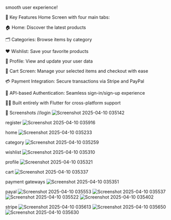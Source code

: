  smooth user experience!

🔑 Key Features
Home Screen with four main tabs:

🏠 Home: Discover the latest products

🗂️ Categories: Browse items by category

❤️ Wishlist: Save your favorite products

👤 Profile: View and update your user data

🛒 Cart Screen: Manage your selected items and checkout with ease

💳 Payment Integration: Secure transactions via Stripe and PayPal

🔐 API-based Authentication: Seamless sign-in/sign-up experience

🧑‍💻 Built entirely with Flutter for cross-platform support

📸 Screenshots
//login
![Screenshot 2025-04-10 035142](https://github.com/user-attachments/assets/990fd5d6-41ff-42c4-aada-a80b31ed916d)

register
![Screenshot 2025-04-10 035916](https://github.com/user-attachments/assets/dfc50372-59b9-4774-98ef-14a4b3fec589)

home
![Screenshot 2025-04-10 035233](https://github.com/user-attachments/assets/efe8e32f-d775-4a3b-bcea-c735b75f143e)

category
![Screenshot 2025-04-10 035259](https://github.com/user-attachments/assets/5084a8cc-4778-46b2-b578-5b7255018e40)

wishlist
![Screenshot 2025-04-10 035310](https://github.com/user-attachments/assets/3817264b-a3c4-4c4c-92e6-a935e6fa1b73)

profile
![Screenshot 2025-04-10 035321](https://github.com/user-attachments/assets/1a769b4c-492b-439d-a4c9-16145e8b2ed0)

cart
![Screenshot 2025-04-10 035337](https://github.com/user-attachments/assets/78056a69-83b8-4358-9e91-b1e1f81778b8)

payment gateways
![Screenshot 2025-04-10 035351](https://github.com/user-attachments/assets/11bd8552-3659-4ecb-b701-164210af3541)

payal
 ![Screenshot 2025-04-10 035553](https://github.com/user-attachments/assets/3833a41e-db80-4820-b992-83a261cfb75b)
![Screenshot 2025-04-10 035537](https://github.com/user-attachments/assets/76d27a41-925f-4b82-900a-47f99ae52ac3)
![Screenshot 2025-04-10 035522](https://github.com/user-attachments/assets/d342068e-27c7-4ad5-aefd-5375b92f6bec)
![Screenshot 2025-04-10 035402](https://github.com/user-attachments/assets/e847e4d7-23b4-4285-8350-e611e111a468)

stripe
![Screenshot 2025-04-10 035613](https://github.com/user-attachments/assets/4f16efdd-5322-42b3-90ca-93191f0b2b1c)
![Screenshot 2025-04-10 035650](https://github.com/user-attachments/assets/89bcaec5-f8b1-4a3d-b383-f9c46bf8913f)
![Screenshot 2025-04-10 035630](https://github.com/user-attachments/assets/b976b7e6-5593-4ee0-85df-605f84f8212a)
